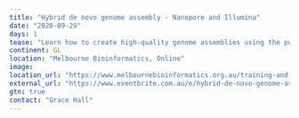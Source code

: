 ```yaml
---
title: "Hybrid de novo genome assembly - Nanopore and Illumina"
date: "2020-09-29"
days: 1
tease: "Learn how to create high-quality genome assemblies using the powerful combination of Nanopore and Illumina reads"
continent: GL
location: "Melbourne Bioinformatics, Online"
image: 
location_url: "https://www.melbournebioinformatics.org.au/training-and-events/"
external_url: "https://www.eventbrite.com.au/e/hybrid-de-novo-genome-assembly-nanopore-and-illumina-online-tickets-118408967409"
gtn: true
contact: "Grace Hall"
---
```

